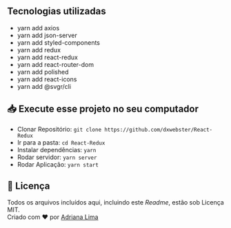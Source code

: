 ## Tecnologias utilizadas

- yarn add axios
- yarn add json-server
- yarn add styled-components
- yarn add redux
- yarn add react-redux
- yarn add react-router-dom
- yarn add polished
- yarn add react-icons
- yarn add @svgr/cli

## 📥 Execute esse projeto no seu computador

- Clonar Repositório: `git clone https://github.com/dxwebster/React-Redux`
- Ir para a pasta: `cd React-Redux`
- Instalar dependências: `yarn`
- Rodar servidor: `yarn server`
- Rodar Aplicação: `yarn start`

## 📕 Licença

Todos os arquivos incluídos aqui, incluindo este _Readme_, estão sob Licença MIT.<br>
Criado com ❤ por [Adriana Lima](https://github.com/dxwebster)
